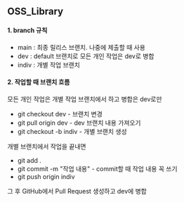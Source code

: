 ## OSS_Library

#### 1. branch 규칙

 - main : 최종 릴리스 브랜치. 나중에 제출할 때 사용
 - dev : default 브랜치로 모든 개인 작업은 dev로 병합
 - indiv : 개별 작업 브랜치

#### 2. 작업할 때 브랜치 흐름

모든 개인 작업은 개별 작업 브랜치에서 하고 병합은 dev로만 

 - git checkout dev - 브랜치 변경
 - git pull origin dev - dev 브랜치 내용 가져오기
 - git checkout -b indiv - 개별 브랜치 생성

개별 브랜치에서 작업을 끝내면

 - git add . 
 - git commit -m "작업 내용" - commit할 때 작업 내용 꼭 쓰기
 - git push origin indiv

그 후 GitHub에서 Pull Request 생성하고 dev에 병합
